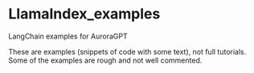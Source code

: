 # LlamaIndex_examples
LangChain examples for AuroraGPT

These are examples (snippets of code with some text), not full tutorials.
Some of the examples are rough and not well commented.
